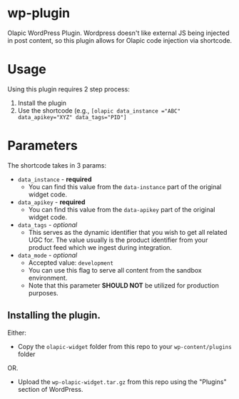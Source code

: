 # wp-plugin

Olapic WordPress Plugin. Wordpress doesn't like external JS being injected in post content, so this plugin allows for Olapic code injection via shortcode.

# Usage

Using this plugin requires 2 step process:

1. Install the plugin
2. Use the shortcode (e.g., `[olapic data_instance ="ABC" data_apikey="XYZ" data_tags="PID"]`

# Parameters

The shortcode takes in 3 params:

* `data_instance` - **required**
	* You can find this value from the `data-instance` part of the original widget code.
* `data_apikey` - **required**
	* You can find this value from the `data-apikey` part of the original widget code.
* `data_tags` - *optional*
	* This serves as the dynamic identifier that you wish to get all related UGC for. The value usually is the product identifier from your product feed which we ingest during integration.
* `data_mode` - *optional*
	* Accepted value: `development`
	* You can use this flag to serve all content from the sandbox environment.
	* Note that this parameter **SHOULD NOT** be utilized for production purposes.


## Installing the plugin.
Either:

* Copy the `olapic-widget` folder from this repo to your `wp-content/plugins` folder

OR.

* Upload the `wp-olapic-widget.tar.gz` from this repo using the "Plugins" section of WordPress.
